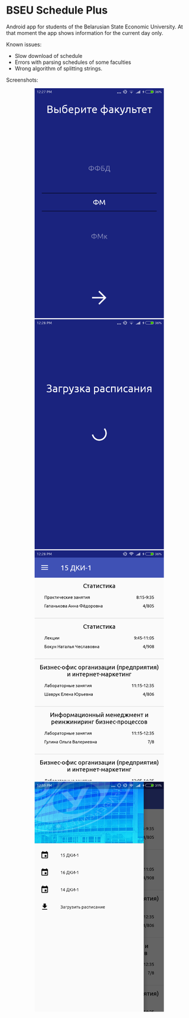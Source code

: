 # BSEU Schedule Plus
Android app for students of the Belarusian State Economic University.
At that moment the app shows information for the current day only.

Known issues:
  * Slow download of schedule
  * Errors with parsing schedules of some faculties
  * Wrong algorithm of splitting strings.

Screenshots:
<p align="center">
  <img src="https://raw.githubusercontent.com/artoymdmitriev/bseu-schedule-plus/master/screenshots/Screenshot_2017-05-14-12-27-44-458_com.artoymdmitriev.bseuschedulemk3.png" width="350"/>
  <img src="https://raw.githubusercontent.com/artoymdmitriev/bseu-schedule-plus/master/screenshots/Screenshot_2017-05-14-12-28-01-144_com.artoymdmitriev.bseuschedulemk3.png" width="350"/>
  <img src="https://raw.githubusercontent.com/artoymdmitriev/bseu-schedule-plus/master/screenshots/Screenshot_2017-05-14-12-28-35-088_com.artoymdmitriev.bseuschedulemk3.png" width="350"/>
  <img src="https://raw.githubusercontent.com/artoymdmitriev/bseu-schedule-plus/master/screenshots/Screenshot_2017-05-14-12-31-14-159_com.artoymdmitriev.bseuschedulemk3.png" width="350"/>
</p>
